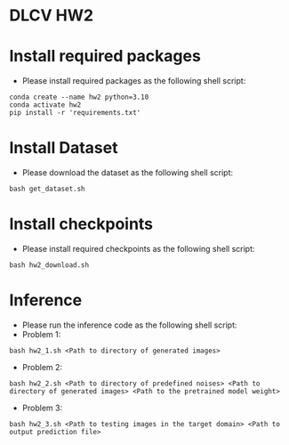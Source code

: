 # DLCV HW2

# Install required packages
* Please install required packages as the following shell script:
```shell script=
conda create --name hw2 python=3.10
conda activate hw2
pip install -r 'requirements.txt'
```

# Install Dataset
* Please download the dataset as the following shell script:
```shell script=
bash get_dataset.sh
```

# Install checkpoints
* Please install required checkpoints as the following shell script:
```shell script=
bash hw2_download.sh
```

# Inference
* Please run the inference code as the following shell script: <br>
* Problem 1:
```shell script=
bash hw2_1.sh <Path to directory of generated images> 
```
* Problem 2:
```shell script=
bash hw2_2.sh <Path to directory of predefined noises> <Path to directory of generated images> <Path to the pretrained model weight>
```
* Problem 3:
```shell script=
bash hw2_3.sh <Path to testing images in the target domain> <Path to output prediction file> 
```
